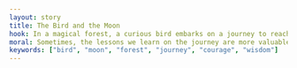 ```yaml
---
layout: story
title: The Bird and the Moon
hook: In a magical forest, a curious bird embarks on a journey to reach the mesmerizing moon. Will the bird succeed in its enchanting quest, or will it learn a valuable lesson along the way?
moral: Sometimes, the lessons we learn on the journey are more valuable than the destination itself.
keywords: ["bird", "moon", "forest", "journey", "courage", "wisdom"]
---
```

